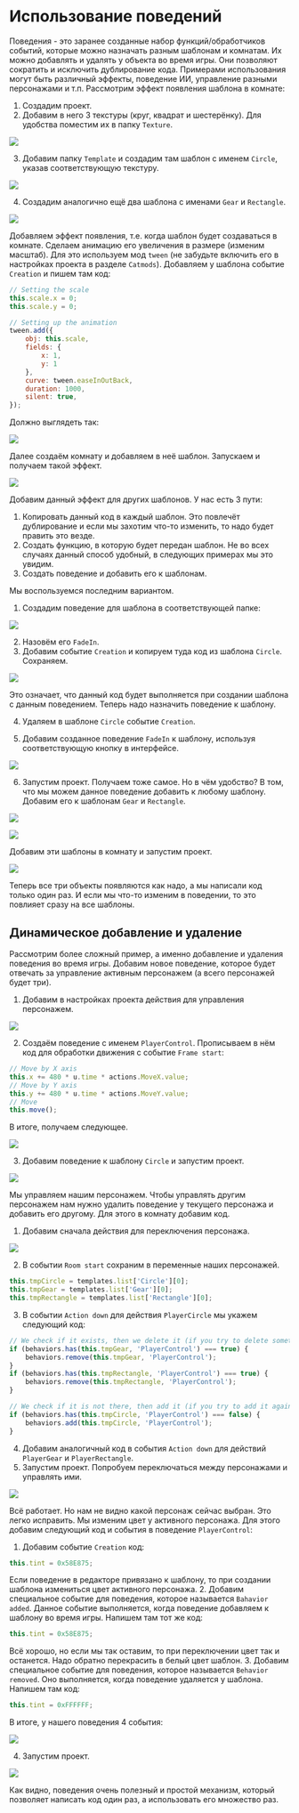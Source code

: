 # Использование поведений
Поведения - это заранее созданные набор функций/обработчиков событий, которые можно назначать разным шаблонам и комнатам. Их можно добавлять и удалять у объекта во время игры. Они позволяют сократить и исключить дублирование кода. Примерами использования могут быть различный эффекты, поведение ИИ, управление разными персонажами и т.п. 
Рассмотрим эффект появления шаблона в комнате:
1. Создадим проект.
2. Добавим в него 3 текстуры (круг, квадрат и шестерёнку). Для удобства поместим их в папку `Texture`.

![](img/add_three_texture.png)

3.  Добавим папку `Template` и создадим там шаблон с именем `Circle`, указав соответствующую текстуру.

![](img/create_template_circle.png)

4. Создадим аналогично ещё два шаблона с именами `Gear` и `Rectangle`.

![](img/three_template.png)

Добавляем эффект появления, т.е. когда шаблон будет создаваться в комнате. Сделаем анимацию его увеличения в размере (изменим масштаб). Для это используем мод `tween` (не забудьте включить его в настройках проекта в разделе `Catmods`).
Добавляем у шаблона событие `Creation` и пишем там код:
```js
// Setting the scale
this.scale.x = 0;
this.scale.y = 0;

// Setting up the animation
tween.add({
    obj: this.scale,
    fields: {
        x: 1,
        y: 1
    },
    curve: tween.easeInOutBack,
    duration: 1000,
    silent: true,
});
```
Должно выглядеть так:

![](img/add_creation_event_circle.png)

Далее создаём комнату и добавляем в неё шаблон. Запускаем и получаем такой эффект.

![](img/circle_fade_in.gif)

Добавим данный эффект для других шаблонов. У нас есть 3 пути:
1. Копировать данный код в каждый шаблон. Это повлечёт дублирование и если мы захотим что-то изменить, то надо будет править это везде.
2. Создать функцию, в которую будет передан шаблон. Не во всех случаях данный способ удобный, в следующих примерах мы это увидим.
3. Создать поведение и добавить его к шаблонам.

Мы воспользуемся последним вариантом.
1. Создадим поведение для шаблона в соответствующей папке:

![](img/button_create_behavior.png)

2. Назовём его `FadeIn`.
3. Добавим событие `Creation` и копируем туда код из шаблона `Circle`. Сохраняем.

![](img/behavior_event_creation.png)

Это означает, что данный код  будет выполняется при создании шаблона с данным поведением. Теперь надо назначить поведение к шаблону.

4. Удаляем в шаблоне `Circle` событие `Creation`.

5. Добавим созданное поведение `FadeIn` к шаблону, используя соответствующую кнопку в интерфейсе.

![](img/add_behavior_circle.png)

6. Запустим проект.
Получаем тоже самое. Но в чём удобство? В том, что мы можем данное поведение добавить к любому шаблону.
Добавим его к шаблонам `Gear` и `Rectangle`. 

![](img/add_behavior_gear.png)


![](img/add_behavior_rectangle.png)

Добавим эти шаблоны в комнату и запустим проект.

![](img/three_template_fade_in.gif)

Теперь все три объекты появляются как надо, а мы написали код только один раз. И если мы что-то изменим в поведении, то это повлияет сразу на все шаблоны.
## Динамическое добавление и удаление
Рассмотрим более сложный пример, а именно добавление и удаления поведения во время игры. Добавим новое поведение, которое будет отвечать за управление активным персонажем (а всего персонажей будет три).
1. Добавим в настройках проекта действия для управления персонажем.

![](img/settings_actions.png)

2. Создаём поведение с именем `PlayerControl`. Прописываем в нём код для обработки движения с событие `Frame start`:
```js
// Move by X axis
this.x += 480 * u.time * actions.MoveX.value;
// Move by Y axis
this.y += 480 * u.time * actions.MoveY.value;
// Move
this.move();
```
В итоге, получаем следующее.

![](img/code_move_player.png)

3. Добавим поведение к шаблону `Circle` и запустим проект.

![](img/behavior_circle_move.gif)

Мы управляем нашим персонажем. Чтобы управлять другим персонажем нам нужно удалить поведение у текущего персонажа и добавить его другому. Для этого в комнату добавим код.
1. Добавим сначала действия для переключения персонажа.

![](img/actions_switch_player.png)

2. В событии `Room start` сохраним в переменные наших персонажей.
```js
this.tmpCircle = templates.list['Circle'][0];
this.tmpGear = templates.list['Gear'][0];
this.tmpRectangle = templates.list['Rectangle'][0];
```
3.  В событии `Action down` для действия `PlayerCircle` мы укажем следующий код:
```js
// We check if it exists, then we delete it (if you try to delete something that does not exist, there will be an error)
if (behaviors.has(this.tmpGear, 'PlayerControl') === true) {
    behaviors.remove(this.tmpGear, 'PlayerControl');
}
if (behaviors.has(this.tmpRectangle, 'PlayerControl') === true) {
    behaviors.remove(this.tmpRectangle, 'PlayerControl');
}

// We check if it is not there, then add it (if you try to add it again, there will be an error)
if (behaviors.has(this.tmpCircle, 'PlayerControl') === false) {
    behaviors.add(this.tmpCircle, 'PlayerControl');
}
```
4. Добавим аналогичный код в события `Action down` для действий `PlayerGear` и `PlayerRectangle`.
5. Запустим проект. Попробуем переключаться между персонажами и управлять ими.

![](img/switch_players.gif)

Всё работает. Но нам не видно какой персонаж сейчас выбран. Это легко исправить. Мы изменим цвет у активного персонажа. Для этого добавим следующий код и события в поведение `PlayerControl`:
1. Добавим событие `Creation` код:
```js
this.tint = 0x58E875;
```
Если поведение в редакторе привязано к шаблону, то при создании шаблона измениться цвет активного персонажа.
2. Добавим специальное событие для поведения, которое называется `Bahavior added`. Данное событие выполняется, когда поведение добавляем к шаблону во время игры. Напишем там тот же код:
```js
this.tint = 0x58E875;
```
Всё хорошо, но если мы так оставим, то при переключении цвет так и останется. Надо обратно перекрасить в белый цвет шаблон. 
3. Добавим специальное событие для поведения, которое называется `Behavior removed`. Оно выполняется, когда поведение удаляется у шаблона. Напишем там код:
```js
this.tint = 0xFFFFFF;
```
В итоге, у нашего поведения 4 события:

![](img/all_events_behavior.png)

4. Запустим проект.

![](img/switch_players_color.gif)

Как видно, поведения очень полезный и простой механизм, который позволяет написать код один раз, а использовать его множество раз.
